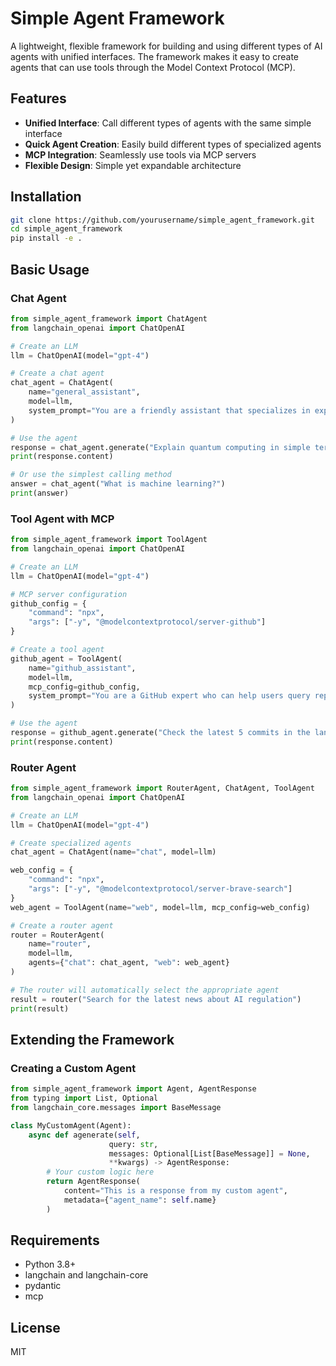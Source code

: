 # Simple Agent Framework

A lightweight, flexible framework for building and using different types of AI agents with unified interfaces. The framework makes it easy to create agents that can use tools through the Model Context Protocol (MCP).

## Features

- **Unified Interface**: Call different types of agents with the same simple interface
- **Quick Agent Creation**: Easily build different types of specialized agents
- **MCP Integration**: Seamlessly use tools via MCP servers
- **Flexible Design**: Simple yet expandable architecture

## Installation

```bash
git clone https://github.com/yourusername/simple_agent_framework.git
cd simple_agent_framework
pip install -e .
```

## Basic Usage

### Chat Agent

```python
from simple_agent_framework import ChatAgent
from langchain_openai import ChatOpenAI

# Create an LLM
llm = ChatOpenAI(model="gpt-4")

# Create a chat agent
chat_agent = ChatAgent(
    name="general_assistant",
    model=llm,
    system_prompt="You are a friendly assistant that specializes in explaining complex concepts."
)

# Use the agent
response = chat_agent.generate("Explain quantum computing in simple terms")
print(response.content)

# Or use the simplest calling method
answer = chat_agent("What is machine learning?")
print(answer)
```

### Tool Agent with MCP

```python
from simple_agent_framework import ToolAgent
from langchain_openai import ChatOpenAI

# Create an LLM
llm = ChatOpenAI(model="gpt-4")

# MCP server configuration
github_config = {
    "command": "npx",
    "args": ["-y", "@modelcontextprotocol/server-github"]
}

# Create a tool agent
github_agent = ToolAgent(
    name="github_assistant",
    model=llm,
    mcp_config=github_config,
    system_prompt="You are a GitHub expert who can help users query repository information."
)

# Use the agent
response = github_agent.generate("Check the latest 5 commits in the langchain repository")
print(response.content)
```

### Router Agent

```python
from simple_agent_framework import RouterAgent, ChatAgent, ToolAgent
from langchain_openai import ChatOpenAI

# Create an LLM
llm = ChatOpenAI(model="gpt-4")

# Create specialized agents
chat_agent = ChatAgent(name="chat", model=llm)

web_config = {
    "command": "npx",
    "args": ["-y", "@modelcontextprotocol/server-brave-search"]
}
web_agent = ToolAgent(name="web", model=llm, mcp_config=web_config)

# Create a router agent
router = RouterAgent(
    name="router",
    model=llm,
    agents={"chat": chat_agent, "web": web_agent}
)

# The router will automatically select the appropriate agent
result = router("Search for the latest news about AI regulation")
print(result)
```

## Extending the Framework

### Creating a Custom Agent

```python
from simple_agent_framework import Agent, AgentResponse
from typing import List, Optional
from langchain_core.messages import BaseMessage

class MyCustomAgent(Agent):
    async def agenerate(self, 
                      query: str, 
                      messages: Optional[List[BaseMessage]] = None,
                      **kwargs) -> AgentResponse:
        # Your custom logic here
        return AgentResponse(
            content="This is a response from my custom agent",
            metadata={"agent_name": self.name}
        )
```

## Requirements

- Python 3.8+
- langchain and langchain-core
- pydantic
- mcp

## License

MIT
